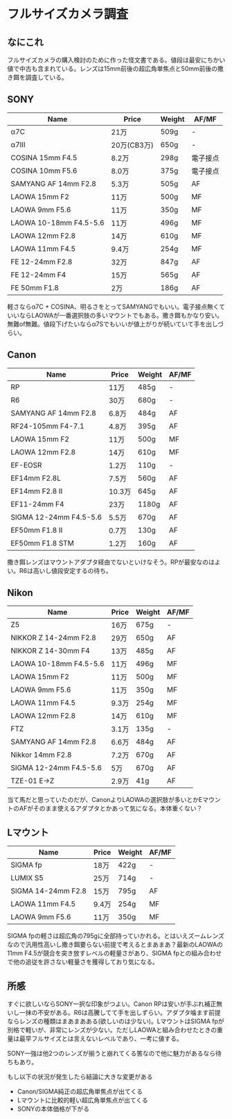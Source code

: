# フルサイズカメラ調査
## なにこれ
フルサイズカメラの購入検討のために作った怪文書である。値段は最安にちかい値で中古も含まれている。レンズは15mm前後の超広角単焦点と50mm前後の撒き餌を調査している。

## SONY

|Name|Price|Weight|AF/MF|
|----|-----|------|-----|
|α7C|21万|509g|-|
|α7III|20万(CB3万)|650g|-|
|COSINA 15mm F4.5|8.2万|298g|電子接点|
|COSINA 10mm F5.6|8.0万|375g|電子接点|
|SAMYANG AF 14mm F2.8|5.3万|505g|AF|
|LAOWA 15mm F2|11万|500g|MF|
|LAOWA 9mm F5.6|11万|350g|MF|
|LAOWA 10-18mm F4.5-5.6|11万|496g|MF|
|LAOWA 12mm F2.8|14万|610g|MF|
|LAOWA 11mm F4.5|9.4万|254g|MF|
|FE 12-24mm F2.8|32万|847g|AF|
|FE 12-24mm F4|15万|565g|AF|
|FE 50mm F1.8|2万|186g|AF|

軽さならα7C + COSINA、明るさをとってSAMYANGでもいい。電子接点無くていいならLAOWAが一番選択肢の多いマウントでもある。撒き餌もかなり安い。無難of無難。値段下げたいならα7Sでもいいが値上がりが続いていて手を出しづらい。

## Canon

|Name|Price|Weight|AF/MF|
|----|-----|------|-----|
|RP|11万|485g|-|
|R6|30万|680g|-|
|SAMYANG AF 14mm F2.8|6.8万|484g|AF|
|RF24-105mm F4-7.1|4.8万|395g|AF|
|LAOWA 15mm F2|11万|500g|MF|
|LAOWA 12mm F2.8|14万|610g|MF|
|EF-EOSR|1.2万|110g|-|
|EF14mm F2.8L|7.5万|560g|AF|
|EF14mm F2.8 II|10.3万|645g|AF|
|EF11-24mm F4|23万|1180g|AF|
|SIGMA 12-24mm F4.5-5.6|5.5万|670g|AF|
|EF50mm F1.8 II|0.7万|130g|AF|
|EF50mm F1.8 STM|1.2万|160g|AF|

撒き餌レンズはマウントアダプタ経由でないといけなそう。RPが最安なのはよい。R6は高いし値段安定するの待ち。

## Nikon

|Name|Price|Weight|AF/MF|
|----|-----|------|-----|
|Z5|16万|675g|-|
|NIKKOR Z 14-24mm F2.8|29万|650g|AF|
|NIKKOR Z 14-30mm F4|13万|485g|AF|
|LAOWA 10-18mm F4.5-5.6|11万|496g|MF|
|LAOWA 15mm F2|11万|500g|MF|
|LAOWA 9mm F5.6|11万|350g|MF|
|LAOWA 11mm F4.5|9.3万|254g|MF|
|LAOWA 12mm F2.8|14万|610g|MF|
|FTZ|3.1万|135g|-|
|SAMYANG AF 14mm F2.8|6.6万|484g|AF|
|Nikkor 14mm F2.8|7.2万|670g|AF|
|SIGMA 12-24mm F4.5-5.6|5万|670g|AF|
|TZE-01 E→Z|2.9万|41g|AF|

当て馬だと思っていたのだが、CanonよりLAOWAの選択肢が多いとかEマウントのAFがそのまま使えるアダプタとかあって気になる。本体重くない？

## Lマウント

|Name|Price|Weight|AF/MF|
|----|-----|------|-----|
|SIGMA fp|18万|422g|-|
|LUMIX S5|25万|714g|-|
|SIGMA 14-24mm F2.8|15万|795g|AF|
|LAOWA 11mm F4.5|9.4万|254g|MF|
|LAOWA 9mm F5.6|11万|350g|MF|

SIGMA fpの軽さは超広角の795gに全部持っていかれる。とはいえズームレンズなので汎用性高いし撒き餌要らない前提で考えるとまあまあ？最新のLAOWAの11mm F4.5が競合を突き放すレベルの軽量さがあり、SIGMA fpとの組み合わせで他の追従を許さない軽量さを獲得しており気になる。

## 所感
すぐに欲しいならSONY一択な印象がつよい。Canon RPは安いが手ぶれ補正無いし一抹の不安がある。R6は高騰してて手を出しずらい。アダプタ噛ます前提ならレンズの種類はまあまあある(欲しいのは少ない)。LマウントはSIGMA fpが別格で軽いが、非常にレンズが少ない。ただしLAOWAと組み合わせたときの重量は最早フルサイズとは言えないレベルであり、一考に値する。

SONY一強は他2つのレンズが揃うと崩れてくる筈なので他に魅力があるなら待ちもあり。

もし以下の状況が発生したら結論に大きな変更がある

- Canon/SIGMA純正の超広角単焦点が出てくる
- Lマウントに比較的軽い超広角単焦点が出てくる
- SONYの本体価格が下がる
